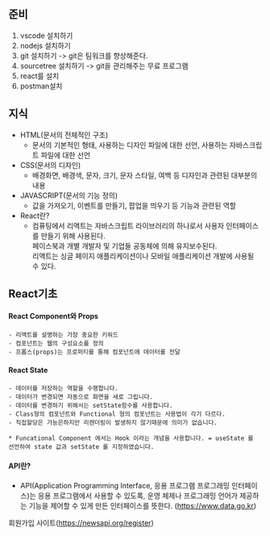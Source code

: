 ## 준비
1. vscode 설치하기
2. nodejs 설치하기
3. git 설치하기 -> git은 팀워크를 향상해준다.
4. sourcetree 설치하기 -> git을 관리해주는 무료 프로그램
5. react를 설치
6. postman설치

## 지식
- HTML(문서의 전체적인 구조)
    - 문서의 기본적인 형태, 사용하는 디자인 파일에 대한 선언, 사용하는 자바스크립트 파일에 대한 선언
- CSS(문서의 디자인)
    - 배경화면, 배경색, 문자, 크기, 문자 스타일, 여백 등 디자인과 관련된 대부분의 내용
- JAVASCRIPT(문서의 기능 정의)
    - 값을 가져오기, 이벤트를 만들기, 팝업을 띄우기 등 기능과 관련된 역할
- React란?
    - 컴퓨팅에서 리액트는 자바스크립트 라이브러리의 하나로서 사용자 인터페이스를 만들기 위해 사용된다.<br>
    페이스북과 개별 개발자 및 기업들 공동체에 의해 유지보수된다.<br>
    리액트는 싱글 페이지 애플리케이션이나 모바일 애플리케이션 개발에 사용될 수 있다.

## React기초
#### React Component와 Props
    - 리액트를 설명하는 가장 중요한 키워드
    - 컴포넌트는 웹의 구성요소를 정의
    - 프롭스(props)는 프로퍼티를 통해 컴포넌트에 데이터를 전달

#### React State
    - 데이터를 저장하는 역할을 수행합니다.
    - 데이터가 변경되면 자동으로 화면을 새로 그립니다.
    - 데이터를 변경하기 위해서는 setState함수를 사용합니다.
    - Class형의 컴포넌트와 Functional 형의 컴포넌트는 사용법이 각기 다르다.
    - 직접할당은 가능은하지만 리렌더링이 발생하지 않기때문에 의미가 없습니다.

    * Funcational Component 에서는 Hook 이라는 개념을 사용합니다. = useState 를 선언하여 state 값과 setState 를 지정하였습니다.

#### API란?
 - API(Application Programming Interface, 응용 프로그램 프로그래밍 인터페이스)는 응용 프로그램에서 사용할 수 있도록, 운영 체제나 프로그래밍 언어가 제공하는 기능을 제어할 수 있게 만든 인터페이스를 뜻한다. (https://www.data.go.kr)

 회원가입 사이트(https://newsapi.org/register)
